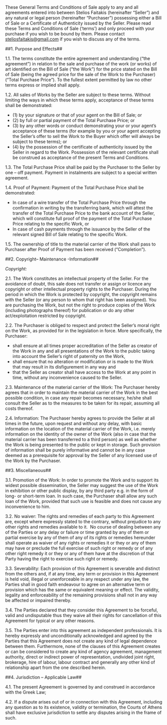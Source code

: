 These General Terms and Conditions of Sale apply to any and all agreements entered into between Stelios Faitakis (hereinafter “Seller”) and any natural or legal person (hereinafter “Purchaser”) possessing either a Bill of Sale or a Certificate of Authenticity issued by the Seller. Please read these Terms and Conditions of Sale (‘terms’) and only proceed with your purchase if you wish to be bound by them. Please contact [steliosfaitakis@gmail.com](mailto:steliosfaitakis@gmail.com) if you wish to discuss any of the terms.

##1. Purpose and Effects##

1.1. The terms constitute the entire agreement and understanding (“the agreement”) in relation to the sale and purchase of the work (or works) of art identified on the Bill of Sale (“the Work”) for the price stated on the Bill of Sale (being the agreed price for the sale of the Work to the Purchaser) (“Total Purchase Price”). To the fullest extent permitted by law no other terms express or implied shall apply.

1.2. All sales of Works by the Seller are subject to these terms. Without limiting the ways in which these terms apply, acceptance of these terms shall be demonstrated:

*   (1) by your signature or that of your agent on the Bill of Sale; or
*   (2) by full or partial payment of the Total Purchase Price; or
*   (3) by any other words or conduct demonstrating your or your agent’s acceptance of these terms (for example by you or your agent accepting the Seller’s offer to sell the Work to the Buyer which offer will always be subject to these terms); or
*   (4) by the possession of the certificate of authenticity issued by the Seller in regard to the Work. Possession of the relevant certificate shall be construed as acceptance of the present Terms and Conditions.

1.3. The Total Purchase Price shall be paid by the Purchaser to the Seller by one – off payment. Payment in instalments are subject to a special written agreement.

1.4. Proof of Payment: Payment of the Total Purchase Price shall be demonstrated:

*   In case of a wire transfer of the Total Purchase Price through the confirmation in writing by the transferring bank, which will attest the transfer of the Total Purchase Price to the bank account of the Seller, which will constitute full proof of the payment of the Total Purchase Price relating to the specific Work, or
*   In case of cash payments through the issuance by the Seller of the relevant signed Bill of Sale relating to the specific Work.

1.5. The ownership of title to the material carrier of the Work shall pass to Purchaser after Proof of Payment has been received (“Completion”).

##2. Copyright– Maintenance -Information##

*Copyright:* 

2.1. The Work constitutes an intellectual property of the Seller. For the avoidance of doubt, this sale does not transfer or assign or licence any copyright or other intellectual property rights to the Purchaser. During the period in which the Work is protected by copyright, the copyright remains with the Seller (or any person to whom that right has been assigned). You are purchasing the Work, but not the right to produce copies of the Work (including photographs thereof) for publication or do any other act/exploitation restricted by copyright.

2.2. The Purchaser is obliged to respect and protect the Seller’s moral right on the Work, as provided for in the legislation in force. More specifically, the Purchaser:

*   shall ensure at all times proper accreditation of the Seller as creator of the Work in any and all presentations of the Work to the public taking into account the Seller’s right of paternity on the Work,
*   shall ensure that no alteration or modification or is made to the Work that may result in its disfigurement in any way and
*   that the Seller as creator shall have access to the Work at any point in time, without any inconvenience caused to the Seller.

2.3. Maintenance of the material carrier of the Work: The Purchaser hereby agrees that in order to maintain the material carrier of the Work in the best possible condition, in case any repair becomes necessary, he/she shall consult the Seller as to the measures to be taken for its repair, assuming all costs thereof.

2.4. Information: The Purchaser hereby agrees to provide the Seller at all times in the future, upon request and without any delay, with basic information on the location of the material carrier of the Work, i.e. merely information on the identity of the owner of the Work (also in case that the material carrier has been transferred to a third person) as well as whether the Work is being presented to the public or kept in storage. Such provision of information shall be purely informative and cannot be in any case deemed as a prerequisite for approval by the Seller of any licensed use of the Work by the Purchaser.

##3. Miscellaneous##

3.1. Promotion of the Work: In order to promote the Work and to support its widest possible dissemination, the Seller may suggest the use of the Work in exhibition or other public display, by any third party e.g. in the form of long- or short-term loan. In such case, the Purchaser shall allow any such loan of the Work, provided that such use is feasible and does not cause any inconvenience to him.

3.2. No waiver: The rights and remedies of each party to this Agreement are, except where expressly stated to the contrary, without prejudice to any other rights and remedies available to it.  No course of dealing between any of the Parties or any delay or failure or time granted by any of them or partial exercise by any of them of any of its rights or remedies hereunder shall operate as waiver of any rights or remedies it or they or any of them may have or preclude the full exercise of such right or remedy or of any other right remedy it or they or any of them have at the discretion of that Party having the right to exercise such right or remedy.

3.3. Severability: Each provision of this Agreement is severable and distinct from the others and, if at any time, any term or provision in this Agreement is held void, illegal or unenforceable in any respect under any law, the Parties shall in good faith endeavour to agree on an alternative term or provision which has the same or equivalent meaning or effect. The validity, legality and enforceability of the remaining provisions shall not in any way be affected or impaired thereby.

3.4. The Parties declared that they consider this Agreement to be forceful, valid and undisputable thus they waive all their rights for cancellation of this Agreement for typical or any other reasons.

3.5. The Parties enter into this agreement as independent professionals. It is hereby expressly and unconditionally acknowledged and agreed by the Parties that this Agreement does not create any kind of legal dependence between them. Furthermore, none of the clauses of this Agreement creates or can be considered to create any kind of agency agreement, management authority, direct or indirect power of representation, undivided joint right, brokerage, hire of labour, labour contract and generally any other kind of relationship apart from the one described herein.

##4. Jurisdiction – Applicable Law##

4.1. The present Agreement is governed by and construed in accordance with the Greek Law;

4.2. If a dispute arises out of or in connection with this Agreement, including any question as to its existence, validity or termination, the Courts of Athens shall have exclusive jurisdiction to settle any disputes arising in the frame of such.
